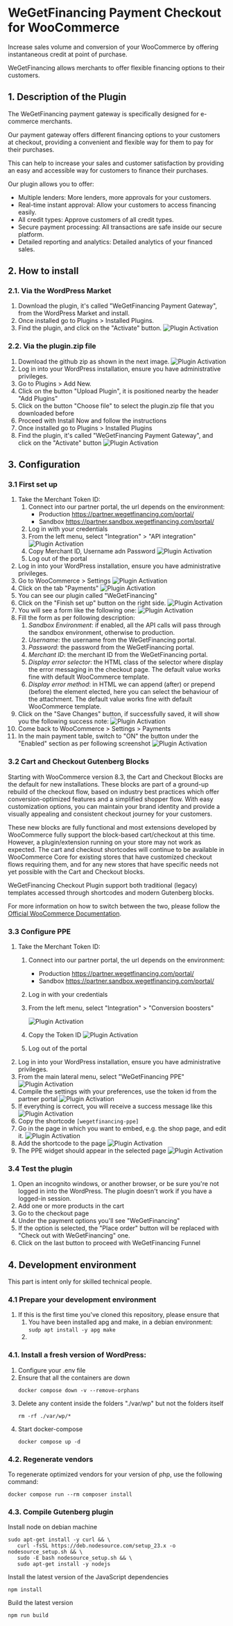 # WeGetFinancing Payment Checkout for WooCommerce

Increase sales volume and conversion of your WooCommerce by offering instantaneous credit at point of purchase.

WeGetFinancing allows merchants to offer flexible financing options to their customers.

## 1. Description of the Plugin

The WeGetFinancing payment gateway is specifically designed for e-commerce merchants.

Our payment gateway offers different financing options to your customers at checkout, providing a convenient and flexible way for them to pay for their purchases.

This can help to increase your sales and customer satisfaction by providing an easy and accessible way for customers to finance their purchases.

Our plugin allows you to offer:

* Multiple lenders: More lenders, more approvals for your customers.
* Real-time instant approval: Allow your customers to access financing easily.
* All credit types: Approve customers of all credit types.
* Secure payment processing: All transactions are safe inside our secure platform.
* Detailed reporting and analytics: Detailed analytics of your financed sales.

## 2. How to install

### 2.1. Via the WordPress Market

1. Download the plugin, it's called "WeGetFinancing Payment Gateway", from the WordPress Market and install.
2. Once installed go to Plugins > Installed Plugins.
3. Find the plugin, and click on the "Activate" button.
   ![Plugin Activation](./assets/install-1.png)

### 2.2. Via the plugin.zip file

1. Download the github zip as shown in the next image.
   ![Plugin Activation](./assets/github_zip_file_download.jpg)
2. Log in into your WordPress installation, ensure you have administrative privileges.
3. Go to Plugins > Add New.
4. Click on the button "Upload Plugin", it is positioned nearby the header "Add Plugins"
5. Click on the button "Choose file" to select the plugin.zip file that you downloaded before
6. Proceed with Install Now and follow the instructions
7. Once installed go to Plugins > Installed Plugins
8. Find the plugin, it's called "WeGetFinancing Payment Gateway", and click on  the "Activate" button
   ![Plugin Activation](./assets/install-1.png)

## 3. Configuration

### 3.1 First set up

1. Take the Merchant Token ID:
   1. Connect into our partner portal, the url depends on the environment:
      - Production https://partner.wegetfinancing.com/portal/
      - Sandbox https://partner.sandbox.wegetfinancing.com/portal/
   2. Log in with your credentials
   3. From the left menu, select "Integration" > "API integration"
      ![Plugin Activation](./assets/setup-1.png)
   4. Copy Merchant ID, Username adn Password
      ![Plugin Activation](./assets/setup-2.png)
   5. Log out of the portal
2. Log in into your WordPress installation, ensure you have administrative privileges.
3. Go to WooCommerce > Settings
   ![Plugin Activation](./assets/setup-3.png)
4. Click on the tab "Payments"
   ![Plugin Activation](./assets/setup-4.png)
5. You can see our plugin called "WeGetFinancing"
6. Click on the "Finish set up" button on the right side. 
   ![Plugin Activation](./assets/finish_set_up_button.png)
7. You will see a form like the following one:
   ![Plugin Activation](./assets/setup-5.png)
8. Fill the form as per following description:
   1. *Sandbox Environment*: if enabled, all the API calls will pass through the sandbox environment, otherwise to production.
   2. *Username*: the username from the WeGetFinancing portal.
   3. *Password*: the password from the WeGetFinancing portal.
   4. *Merchant ID*: the merchant ID from the WeGetFinancing portal.
   5. *Display error selector*: the HTML class of the selector where display the error messaging in the checkout page. The default value works fine with default WooCommerce template.
   6. *Display error method*: in HTML we can append (after) or prepend (before) the element elected, here you can select the behaviour of the attachment. The default value works fine with default WooCommerce template.
9. Click on the "Save Changes" button, if successfully saved, it will show you the following success note:
   ![Plugin Activation](./assets/setup-6.png)
10. Come back to WooCommerce > Settings > Payments
11. In the main payment table, switch to "ON" the button under the "Enabled" section as per following screenshot
    ![Plugin Activation](./assets/setup-7.png)

### 3.2 Cart and Checkout Gutenberg Blocks

Starting with WooCommerce version 8.3, the Cart and Checkout Blocks are the default for new installations. These blocks are part of a ground-up rebuild of the checkout flow, based on industry best practices which offer conversion-optimized features and a simplified shopper flow. With easy customization options, you can maintain your brand identity and provide a visually appealing and consistent checkout journey for your customers.

These new blocks are fully functional and most extensions developed by WooCommerce fully support the block-based cart/checkout at this time. However, a plugin/extension running on your store may not work as expected. The cart and checkout shortcodes will continue to be available in WooCommerce Core for existing stores that have customized checkout flows requiring them, and for any new stores that have specific needs not yet possible with the Cart and Checkout blocks.

WeGetFinancing Checkout Plugin support both traditional (legacy) templates accessed through shortcodes and modern Gutenberg blocks.

For more information on how to switch between the two, please follow the [Official WooCommerce Documentation](https://woocommerce.com/document/cart-checkout-blocks-status/).

### 3.3 Configure PPE

1. Take the Merchant Token ID:
   1. Connect into our partner portal, the url depends on the environment: 
      - Production https://partner.wegetfinancing.com/portal/
      - Sandbox https://partner.sandbox.wegetfinancing.com/portal/
   2. Log in with your credentials
   3. From the left menu, select "Integration" > "Conversion boosters"
   
      ![Plugin Activation](./assets/setup-8.png)
   4. Copy the Token ID
      ![Plugin Activation](./assets/setup-9.png)
   5. Log out of the portal
2. Log in into your WordPress installation, ensure you have administrative privileges.
3. From the main lateral menu, select "WeGetFinancing PPE"
   ![Plugin Activation](./assets/setup-10.png)
4. Compile the settings with your preferences, use the token id from the partner portal
   ![Plugin Activation](./assets/setup-11.png)
5. If everything is correct, you will receive a success message like this
   ![Plugin Activation](./assets/setup-12.png)
6. Copy the shortcode ```[wegetfinancing-ppe]```
7. Go in the page in which you want to embed, e.g. the shop page, and edit it.
   ![Plugin Activation](./assets/pages_admin_dashboard.png)
8. Add the shortcode to the page
   ![Plugin Activation](./assets/setup-13.png)
9. The PPE widget should appear in the selected page
   ![Plugin Activation](./assets/setup-14.png)

### 3.4 Test the plugin

1. Open an incognito windows, or another browser, or be sure you're not logged in into the WordPress. The plugin doesn't work if you have a logged-in session.
2. Add one or more products in the cart
3. Go to the checkout page
4. Under the payment options you'll see "WeGetFinancing"
5. If the option is selected, the "Place order" button will be replaced with "Check out with WeGetFinancing" one.
6. Click on the last button to proceed with WeGetFinancing Funnel

## 4. Development environment 

This part is intent only for skilled technical people.

### 4.1 Prepare your development environment

1. If this is the first time you've cloned this repository, please ensure that 
   1. You have been installed apg and make, in a debian environment: `sudp apt install -y apg make`
   2. 

### 4.1. Install a fresh version of WordPress:

1. Configure your .env file
2. Ensure that all the containers are down
   ```
   docker compose down -v --remove-orphans
   ```
3. Delete any content inside the folders "./var/wp" but not the folders itself
   ```
   rm -rf ./var/wp/*
   ```
4. Start docker-compose
   ```
   docker compose up -d
   ```
   
### 4.2. Regenerate vendors

To regenerate optimized vendors for your version of php, use the following command:

```
docker compose run --rm composer install
```

### 4.3. Compile Gutenberg plugin

Install node on debian machine

```
sudo apt-get install -y curl && \
   curl -fsSL https://deb.nodesource.com/setup_23.x -o nodesource_setup.sh && \
   sudo -E bash nodesource_setup.sh && \
   sudo apt-get install -y nodejs
```

Install the latest version of the JavaScript dependencies

```
npm install
```

Build the latest version

```
npm run build
```

